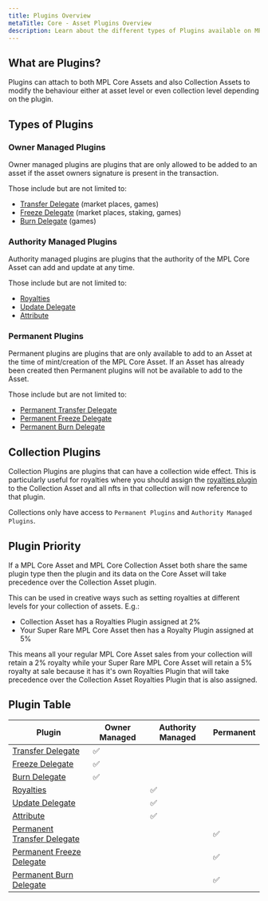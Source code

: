 ```yaml
---
title: Plugins Overview
metaTitle: Core - Asset Plugins Overview
description: Learn about the different types of Plugins available on MPL Core Assets
---
```


## What are Plugins?

Plugins can attach to both MPL Core Assets and also Collection Assets to modify the behaviour either at asset level or even collection level depending on the plugin.

## Types of Plugins

### Owner Managed Plugins

Owner managed plugins are plugins that are only allowed to be added to an asset if the asset owners signature is present in the transaction.

Those include but are not limited to:

- [Transfer Delegate](/core/plugins/transfer) (market places, games)
- [Freeze Delegate](/core/plugins/freeze) (market places, staking, games)
- [Burn Delegate](/core/plugins/burn) (games)

### Authority Managed Plugins

Authority managed plugins are plugins that the authority of the MPL Core Asset can add and update at any time.

Those include but are not limited to:

- [Royalties](/core/plugins/royalties)
- [Update Delegate](/core/plugins/update)
- [Attribute](/core/plugins/attribute)

### Permanent Plugins

Permanent plugins are plugins that are only available to add to an Asset at the time of mint/creation of the MPL Core Asset. If an Asset has already been created then Permanent plugins will not be available to add to the Asset.

Those include but are not limited to:

- [Permanent Transfer Delegate](/core/plugins/permenant-transfer)
- [Permanent Freeze Delegate](/core/plugins/permenant-freeze)
- [Permanent Burn Delegate](/core/plugins/permenant-burn)

## Collection Plugins

Collection Plugins are plugins that can have a collection wide effect. This is particularly useful for royalties where you should assign the [royalties plugin](/core/plugins/royalties) to the Collection Asset and all nfts in that collection will now reference to that plugin.

Collections only have access to `Permanent Plugins` and `Authority Managed Plugins`.

## Plugin Priority

If a MPL Core Asset and MPL Core Collection Asset both share the same plugin type then the plugin and its data on the Core Asset will take precedence over the Collection Asset plugin.

This can be used in creative ways such as setting royalties at different levels for your collection of assets. E.g.:

- Collection Asset has a Royalties Plugin assigned at 2%
- Your Super Rare MPL Core Asset then has a Royalty Plugin assigned at 5%

This means all your regular MPL Core Asset sales from your collection will retain a 2% royalty while your Super Rare MPL Core Asset will retain a 5% royalty at sale because it has it's own Royalties Plugin that will take precedence over the Collection Asset Royalties Plugin that is also assigned.

## Plugin Table

| Plugin                                                         | Owner Managed | Authority Managed | Permanent |
| -------------------------------------------------------------- | ------------- | ----------------- | --------- |
| [Transfer Delegate](/core/plugins/transfer)                    | ✅            |                   |           |
| [Freeze Delegate](/core/plugins/freeze)                        | ✅            |                   |           |
| [Burn Delegate](/core/plugins/burn)                            | ✅            |                   |           |
| [Royalties](/core/plugins/royalties)                           |               | ✅                |           |
| [Update Delegate](/core/plugins/update)                        |               | ✅                |           |
| [Attribute](core/plugins/attribute)                            |               | ✅                |           |
| [Permanent Transfer Delegate](core/plugins/permanent-transfer) |               |                   | ✅        |
| [Permanent Freeze Delegate](core/plugins/permanent-freeze)     |               |                   | ✅        |
| [Permanent Burn Delegate](core/plugins/permanent-burn)         |               |                   | ✅        |
